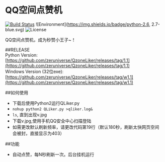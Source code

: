 QQ空间点赞机
=========  
[![Build Status](https://travis-ci.org/zeruniverse/QzoneLiker.svg?branch=master)](https://travis-ci.org/zeruniverse/QzoneLiker) ![Environment](https://img.shields.io/badge/python-2.6, 2.7-blue.svg)
![License](https://img.shields.io/github/license/zeruniverse/QzoneLiker.svg)  

QQ空间点赞机，成为秒赞小王子~！  

##RELEASE  
Python Version: [https://github.com/zeruniverse/QzoneLiker/releases/tag/1.1](https://github.com/zeruniverse/QzoneLiker/releases/tag/1.1)  
Windows Version (32位exe): [https://github.com/zeruniverse/QzoneLiker/releases/tag/w1.1](https://github.com/zeruniverse/QzoneLiker/releases/tag/w1.1)  

##如何使用  
+ 下载后使用Python2运行QLiker.py 
+ ```nohup python2 QLiker.py >qliker.log&```  
+ ```ls```, 直到出现v.jpg  
+ 下载v.jpg,使用手机QQ安全中心扫描登陆  
+ 如需更改默认刷新频率，请更改代码第19行（默认180秒，刷新太快网页空间会被封，直接显示为403）  
  
##功能   
+ 自动点赞，每N秒刷新一次。后台挂机运行
